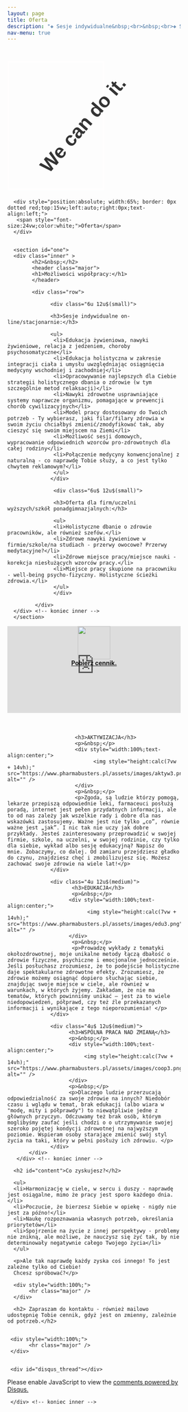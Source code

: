 ```yaml
---
layout: page
title: Oferta
description: "❖ Sesje indywidualne&nbsp;<br>&nbsp;<br>❖ Spotkania wykładowe&nbsp;<br>&nbsp;<br>❖ Konsultacje grupowe&nbsp;<br>&nbsp;<br>❖ Oferta współpracy dla firm&nbsp;<br>&nbsp;<br><span style='opacity:0.0;'>❖ Sesje indywidualne&nbsp;</span>"
nav-menu: true
---
```

<style>
* {
  box-sizing: border-box;
  -webkit-box-sizing: border-box;
}

.a1 {
  background: url(https://pharmabusters.pl/assets/images/tlofiolet.jpg);
 
}

.a2 {
  width: 100%;
  height: 35vw;
  overflow: hidden;
}

.wrap {

  width: 100%;
  height: 100%;
  overflow: hidden;
  position: relative;
  text-align: center;
  -webkit-perspective: 2500px;
  perspective: 2500px;
  -webkit-perspective-origin: 100% 50%;
  perspective-origin: 100% 50%;
}
.wrap .girl {
  border: #fffefe 0.5vw solid;
  background: url("https://autoserwis.leki.expert/static/siad.png") no-repeat;
  background-size: contain;
  margin-left: 0;
  width: 23.5vw;
  height: 31.3vw;
  bottom: 0%;
  top: 3vw;
  position: absolute;
}
.wrap h1 {
  left: -5%;
  transform: rotate(-49deg);
  color: #333;
  font-size: 4.7vw;
  font-family: Raleway, sans-serif;
  top: 25%;
  position: absolute;
}
.wrap h1 span {
  color: black;
  font-weight: 1000;
}


.buttonx {
  border: 2px solid black;
  padding: 10px;
  z-index: 9999;
  top: -300px;
  position: relative;
  display: inline;
  margin-left: -60px;
  outline: none;
}

@media only screen and (max-width: 768px) {
  .girl {
    background: url(https://autoserwis.leki.expert/static/siad.png) no-repeat cover fixed;
  }

  .headerx {
    display: none;
  }
}

</style>

<div class="a1">
<div class="a2">

   
  
<div class="wrap">
  <div class="girl"></div>
  <h1 class="headerx" >&nbsp; &nbsp; &nbsp; We can do it.&nbsp; &nbsp; &nbsp; &nbsp; &nbsp; &nbsp;<span></span></h1>
  
  
  
</div>
  
</div>

</div>





<div id="main" class="alt">
  
      <div style="position:absolute; width:65%; border: 0px dotted red;top:15vw;left:auto;right:0px;text-align:left;">
       <span style="font-size:24vw;color:white;">Oferta</span>
      </div>

  
      <section id="one">
      <div class="inner" >
            <h2>&nbsp;</h2>
            <header class="major">
            <h1>Możliwości współpracy:</h1>
            </header>

            <div class="row">
      
                  <div class="6u 12u$(small)">
    
                  <h3>Sesje indywidualne on-line/stacjonarnie:</h3>
    
                  <ul>
                   <li>Edukacja żywieniowa, nawyki żywieniowe, relacja z jedzeniem, choroby psychosomatyczne</li>
                   <li>Edukacja holistyczna w zakresie integracji ciała i umysłu uwzględniając osiągnięcia medycyny wschodniej i zachodniej</li>
                   <li>Opracowywanie najlepszych dla Ciebie strategii holistycznego dbania o zdrowie (w tym szczególnie metod relaksacji)</li>
                   <li>Nawyki zdrowotne usprawniające systemy naprawcze organizmu, pomagające w prewencji chorób cywilizacyjnych</li>
                   <li>Model pracy dostosowany do Twoich potrzeb - Ty wybierasz, jaki filar/filary zdrowia w swoim życiu chciałbyś zmienić/zmodyfikować tak, aby cieszyć się swoim miejscem na Ziemi</li>
                   <li>Możliwość sesji domowych, wypracowanie odpowiednich wzorców pro-zdrowotnych dla całej rodziny</li>
                   <li>Połączenie medycyny konwencjonalnej z naturalną - co naprawdę Tobie służy, a co jest tylko chwytem reklamowym?</li>
                   </ul>
                  </div>
      
                   <div class="6u$ 12u$(small)">
    
                   <h3>Oferta dla firm/uczelni wyższych/szkół ponadgimnazjalnych:</h3>
    
                   <ul>
                   <li>Holistyczne dbanie o zdrowie pracowników, ale również szefów.</li>
                   <li>Zdrowe nawyki żywieniowe w firmie/szkole/na studiach - przerwy owocowe? Przerwy medytacyjne?</li>
                   <li>Zdrowe miejsce pracy/miejsce nauki - korekcja niesłużących wzorców pracy.</li>
                   <li>Miejsce pracy skupione na pracowniku - well-being psycho-fizyczny. Holistyczne ścieżki zdrowia.</li>
                   </ul>
                   </div>

             </div>   
      </div> <!-- koniec inner -->
      </section>
  </div>  <!-- koniec main -->


<iframe name="ramka_scr" id="scroller" src="https://pharmabusters.pl/scroller.html" style="width:100%; height:21vw;z-index:99;margin-left:0px;margin-right:0px;border:none;" ></iframe>

<div style="margin-top:-21vw;margin-bottom:auto;width:100%;text-align:center;">
<a href="https://www.pharmabusters.pl/assets/cennik.pdf"><img style="width:8vw;" src="https://www.pharmabusters.pl/assets/images/pdftr.png" alt="" /></a><br> <a href="https://www.pharmabusters.pl/assets/cennik.pdf"><b>Pobierz cennik.</b></a>
</div>

<div style="height:15vw;width:100%;">
</div>

   
<div id="main" class="alt">
      <div class="inner" >
           <div class="row">
                  <div class="4u 12u$(medium)">
    
          
                          <h3>AKTYWIZACJA</h3>
                          <p>&nbsp;</p>
                          <div style="width:100%;text-align:center;">
                                <img style="height:calc(7vw + 14vh);" src="https://www.pharmabusters.pl/assets/images/aktyw3.png" alt="" />
                          </div>
                          <p>&nbsp;</p>
                          <p>Zgoda, są ludzie którzy pomogą, lekarze przepiszą odpowiednie leki, farmaceuci posłużą poradą, internet jest pełen przydatnych informacji, ale to od nas zależy jak wszelkie rady i dobre dla nas wskazówki zastosujemy. Ważne jest nie tylko „co”, równie ważne jest „jak”. I nic tak nie uczy jak dobre przykłady. Jesteś zainteresowany przeprowadzić w swojej firmie, szkole, na uczelni, w swojej rodzinie, czy tylko dla siebie, wykład albo sesję edukacyjną? Napisz do mnie. Zobaczymy, co dalej. Od zamiaru przejdziesz gładko do czynu, znajdziesz chęć i zmobilizujesz się. Możesz zachować swoje zdrowie na wiele lat!</p>
                  </div>

                  <div class="4u 12u$(medium)">
                         <h3>EDUKACJA</h3>
                         <p>&nbsp;</p>
                        <div style="width:100%;text-align:center;">
                              <img style="height:calc(7vw + 14vh);" src="https://www.pharmabusters.pl/assets/images/edu3.png" alt="" />
                        </div>
                         <p>&nbsp;</p>
                         <p>Prowadzę wykłady z tematyki okołozdrowotnej, moje unikalne metody łączą dbałość o zdrowie fizyczne, psychiczne i emocjonalne jednocześnie. Jeśli posłuchasz zrozumiesz, że to podejście holistyczne daje spektakularne zdrowotne efekty. Zrozumiesz, że zdrowie możemy osiągnąć dopiero słuchając siebie, znajdując swoje miejsce w ciele, ale również w warunkach, w których żyjemy. Zakładam, że nie ma tematów, których powinniśmy unikać – jest za to wiele niedopowiedzeń, półprawd, czy też źle przekazanych informacji i wynikające z tego nieporozumienia! </p>
                  </div>

                  <div class="4u$ 12u$(medium)">
                        <h3>WSPÓLNA PRACA NAD ZMIANĄ</h3>
                        <p>&nbsp;</p>
                        <div style="width:100%;text-align:center;">
                             <img style="height:calc(7vw + 14vh);" src="https://www.pharmabusters.pl/assets/images/coop3.png" alt="" />
                        </div>
                        <p>&nbsp;</p>
                        <p>Dlaczego ludzie przerzucają odpowiedzialność za swoje zdrowie na innych? Niedobór czasu i wglądu w temat, brak edukacji (albo wiara w "modę, mity i półprawdy") to niewątpliwie jedne z głównych przyczyn. Odczuwamy też brak osób, którym moglibyśmy zaufać jeśli chodzi o o utrzymywanie swojej szeroko pojętej kondycji zdrowotnej na najwyższym poziomie. Wspieram osoby starające zmienić swój styl życia na taki, który w pełni posłuży ich zdrowiu. </p>
                  </div>
           </div>
       </div> <!-- koniec inner -->
  </div> <!-- koniec main -->


<div id="main" class="alt">
      <div class="inner" >
    
    
      <h2 id="content">Co zyskujesz?</h2>
    
      <ul>
      <li>Harmonizację w ciele, w sercu i duszy - naprawdę jest osiągalne, mimo że pracy jest sporo każdego dnia.</li>
      <li>Poczucie, że bierzesz Siebie w opiekę - nigdy nie jest za późno!</li>
      <li>Naukę rozpoznawania własnych potrzeb, określania priorytetów</li>
      <li>Spojrzenie na życie z innej perspektywy - problemy nie znikną, ale możliwe, że nauczysz się żyć tak, by nie determinowały negatywnie całego Twojego życia</li>
      </ul>

      <p>Ale tak naprawdę każdy zyska coś innego! To jest zależne tylko od Ciebie!
      Chcesz spróbować?</p> 
    
      <div style="width:100%;">
           <hr class="major" />
      </div>
    
      <h2> Zapraszam do kontaktu - również mailowo udostępnię Tobie cennik, gdyż jest on zmienny, zależnie od potrzeb.</h2>
      
    
     <div style="width:100%;">
           <hr class="major" />
     </div>


     <div id="disqus_thread"></div>
<script>
    /**
    *  RECOMMENDED CONFIGURATION VARIABLES: EDIT AND UNCOMMENT THE SECTION BELOW TO INSERT DYNAMIC VALUES FROM YOUR PLATFORM OR CMS.
    *  LEARN WHY DEFINING THESE VARIABLES IS IMPORTANT: https://disqus.com/admin/universalcode/#configuration-variables    */
    /*
    var disqus_config = function () {
    this.page.url = 'https://www.pharmabusters.pl/2_oferta.html';  // Replace PAGE_URL with your page's canonical URL variable
    this.page.identifier = PAGE_IDENTIFIER; // Replace PAGE_IDENTIFIER with your page's unique identifier variable
    };
    */
    (function() { // DON'T EDIT BELOW THIS LINE
    var d = document, s = d.createElement('script');
    s.src = 'https://pharmabusters.disqus.com/embed.js';
    s.setAttribute('data-timestamp', +new Date());
    (d.head || d.body).appendChild(s);
    })();
</script>
<noscript>Please enable JavaScript to view the <a href="https://disqus.com/?ref_noscript">comments powered by Disqus.</a></noscript>
<script id="dsq-count-scr" src="//pharmabusters.disqus.com/count.js" async></script>
  
    
     </div> <!-- koniec inner -->
</div> <!-- koniec main -->
    
<script>
function licznikodw() {
var xhr4 = new XMLHttpRequest();
var url4 = "https://autoserwis.leki.expert/baster3/";
xhr4.open("POST", url4, true);
xhr4.setRequestHeader("Content-Type", "application/json; charset=utf-8");
xhr4.setRequestHeader("Data-Type", "json");

xhr4.onreadystatechange = function () {
    if (xhr4.readyState === 4 && xhr4.status === 200) {
        var json = JSON.parse(xhr4.responseText);
        var compare4 = json.info;
        document.getElementById("wyswi").innerHTML = compare4;
    }

}

var data4 = JSON.stringify('{"wtf": "logowanie"}');
xhr4.send(data4);


};

licznikodw(); 
</script>   
    

